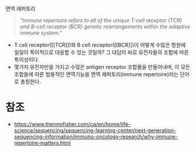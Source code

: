 면역 레퍼토리

> *"Immune repertoire refers to all of the unique T-cell receptor (TCR) and B-cell receptor (BCR) genetic rearrangements within the adaptive immune system."*

- T cell receptor([[TCR]])와 B cell receptor([[BCR]])이 어떻게 수많은 항원에 일일이 특이적으로 대응할 수 있는 것일까? 그 대답이 바로 유전자들의 조합에 따른 특이성이다.
- 몇가지 유전자만을 가지고 수많은 antigen receptor 조합물을 만들어내며, 이 모든 조합들에 따른 범용적인 면역기능을 면역 레퍼토리(immune repertoire)라는 단어로 총칭한다.
# 참조
- https://www.thermofisher.com/ca/en/home/life-science/sequencing/sequencing-learning-center/next-generation-sequencing-information/immuno-oncology-research/why-immune-repertoire-matters.html